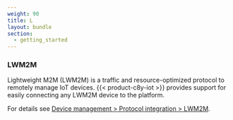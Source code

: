 ```yaml
---
weight: 90
title: L
layout: bundle
section:
  - getting_started
---
```


### LWM2M

Lightweight M2M (LWM2M) is a traffic and resource-optimized protocol to remotely manage IoT devices. {{< product-c8y-iot >}} provides support for easily connecting any LWM2M device to the platform.

For details see [Device management > Protocol integration > LWM2M](/protocol-integration/lwm2m).
